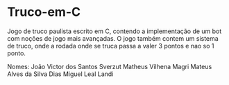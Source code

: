 # Truco-em-C
Jogo de truco paulista escrito em C, contendo a implementação de um bot com noções de jogo mais avançadas.
O jogo também contem um sistema de truco, onde a rodada onde se truca passa a valer 3 pontos e nao so 1 ponto.

Nomes: João Victor dos Santos Sverzut
       Matheus Vilhena Magri
       Mateus Alves da Silva Dias
       Miguel Leal Landi
